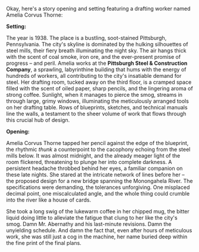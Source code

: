 Okay, here's a story opening and setting featuring a drafting worker named Amelia Corvus Thorne:

**Setting:**

The year is 1938. The place is a bustling, soot-stained Pittsburgh, Pennsylvania. The city's skyline is dominated by the hulking silhouettes of steel mills, their fiery breath illuminating the night sky. The air hangs thick with the scent of coal smoke, iron ore, and the ever-present promise of progress – and peril. Amelia works at the **Pittsburgh Steel & Construction Company**, a sprawling, labyrinthine building that hums with the energy of hundreds of workers, all contributing to the city's insatiable demand for steel. Her drafting room, tucked away on the third floor, is a cramped space filled with the scent of oiled paper, sharp pencils, and the lingering aroma of strong coffee. Sunlight, when it manages to pierce the smog, streams in through large, grimy windows, illuminating the meticulously arranged tools on her drafting table. Rows of blueprints, sketches, and technical manuals line the walls, a testament to the sheer volume of work that flows through this crucial hub of design.

**Opening:**

Amelia Corvus Thorne tapped her pencil against the edge of the blueprint, the rhythmic *thunk* a counterpoint to the cacophony echoing from the steel mills below. It was almost midnight, and the already meager light of the room flickered, threatening to plunge her into complete darkness. A persistent headache throbbed behind her eyes, a familiar companion on these late nights. She stared at the intricate network of lines before her – the proposed design for a new bridge spanning the Monongahela River. The specifications were demanding, the tolerances unforgiving. One misplaced decimal point, one miscalculated angle, and the whole thing could crumble into the river like a house of cards.

She took a long swig of the lukewarm coffee in her chipped mug, the bitter liquid doing little to alleviate the fatigue that clung to her like the city's smog. Damn Mr. Abernathy and his last-minute revisions. Damn the unyielding schedule. And damn the fact that, even after hours of meticulous work, she was still just a cog in the machine, her name buried deep within the fine print of the final plans.
